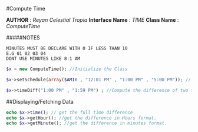 #Compute Time


**AUTHOR** 			: *Reyan Celestial Tropia*
**Interface Name** 	: *TIME*
**Class Name** 		: *ComputeTime*

#####NOTES

	MINUTES MUST BE DECLARE WITH 0 IF LESS THAN 10
	E.G 01 02 03 04
	DONT USE MINUTES LIKE 8:1 AM
```php
$x = new ComputeTime(); //Initialize the Class

$x->setSchedule(array($AMIn , "12:01 PM" , "1:00 PM" , "5:00 PM")); // Set the work schedule(OPTIONAL)

$x->timeDiff("1:00 PM" , "1:59 PM") ; //Compute the difference of two time(break is deducted base on schedule)
```

##Displaying/Fetching Data
```php
echo $x->time(); // get the full time difference
echo $x->getHour(); //get the difference in Hours format.
echo $x->getMinute(); //get the difference in minutes format.
```